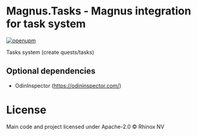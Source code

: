 # Magnus.Tasks - Magnus integration for task system

[![openupm](https://img.shields.io/npm/v/com.rhinox.open.magnus.tasks?label=openupm&registry_uri=https://package.openupm.com)](https://openupm.com/packages/com.rhinox.open.magnus.tasks/)

Tasks system (create quests/tasks)

## Optional dependencies

- OdinInspector (https://odininspector.com/)

# License

Main code and project licensed under Apache-2.0 © Rhinox NV
